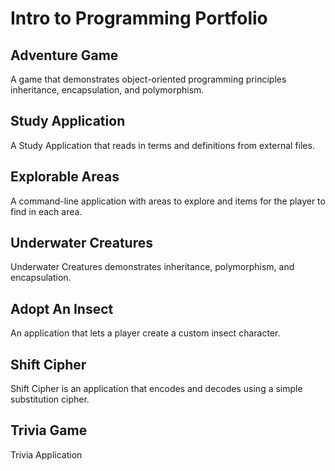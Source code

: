 # Intro to Programming Portfolio

## Adventure Game

A game that demonstrates object-oriented programming principles inheritance, encapsulation, and polymorphism.

## Study Application
A Study Application that reads in terms and definitions from external files.

## Explorable Areas
A command-line application with areas to explore and items for the player to find in each area.

## Underwater Creatures
Underwater Creatures demonstrates inheritance, polymorphism, and encapsulation.

## Adopt An Insect
An application that lets a player create a custom insect character.

## Shift Cipher
Shift Cipher is an application that encodes and decodes using a simple substitution cipher.

## Trivia Game
Trivia Application
